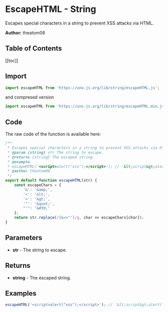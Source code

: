 # EscapeHTML - String
Escapes special characters in a string to prevent XSS attacks via HTML.

**Author:** theatom06

## Table of Contents
[[toc]]

## Import 

```js
import escapeHTML from 'https://uno.js.org/lib/string/escapeHTML.js';
```
and compresed version
```js
import escapeHTML from 'https://uno.js.org/lib/string/escapeHTML.min.js';
```

## Code
The raw code of the function is available here:
```js
/**
 * Escapes special characters in a string to prevent XSS attacks via HTML.
 * @param {string} str The string to escape.
 * @returns {string} The escaped string.
 * @example
 * escapeHTML('<script>alert("xss");</script>'); // '&lt;script&gt;alert("xss");&lt;/script&gt;'
 * @author theatom06
 */
export default function escapeHTML(str) {
    const escapeChars = {
        '&': '&amp;',
        '<': '&lt;',
        '>': '&gt;',
        '"': '&quot;',
        "'": '&#39;'
    };
    return str.replace(/[&<>"']/g, char => escapeChars[char]);
}
```

## Parameters
* **str** - The string to escape.


## Returns
* **string** - The escaped string.


## Examples
```js
escapeHTML('<script>alert("xss");</script>'); // '&lt;script&gt;alert("xss");&lt;/script&gt;'

```